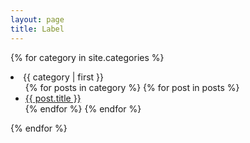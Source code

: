 ```yaml
---
layout: page
title: Label
---
```


<!-- category start -->
{% for category in site.categories %}
<li><a name="{{ category | first }}">{{ category | first }}</a>
    <ul>
    {% for posts in category %}
      {% for post in posts %}
        <li><a href="{{ post.url }}">{{ post.title }}</a></li>
      {% endfor %}
    {% endfor %}
  </ul>
</li>
{% endfor %}
<!-- category end -->